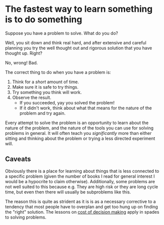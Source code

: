 # The fastest way to learn something is to do something

Suppose you have a problem to solve. What do you do?

Well, you sit down and think real hard,
and after extensive and careful planning you try the well thought out and rigorous solution that you have thought up.
Right?

No, wrong! Bad.

The correct thing to do when you have a problem is:

1. Think for a *short* amount of time.
2. Make sure it is safe to try things.
3. Try something you think will work.
4. Observe the result.
    * If you succeeded, yay you solved the problem!
    * If it didn't work, think about what that means for the nature of the problem and try again.

Every attempt to solve the problem is an opportunity to learn about the nature of the problem,
and the nature of the tools you can use for solving problems in general.
It will often teach you *significantly* more than either sitting and thinking about the problem or trying a less directed experiment will.

## Caveats

Obviously there is a place for learning about things that is less connected to a specific problem (given the number of books I read for general interest I would be a hypocrite to claim otherwise). Additionally, some problems are not well suited to this because e.g. They are high risk or they are long cycle time, but even then there will usually be subproblems like this.

The reason this is quite as strident as it is is as a necessary corrective to a tendency that most people have to overplan and get too hung up on finding the "right" solution. The lessons on [cost of decision making](https://notebook.drmaciver.com/posts/2020-02-25-10:39.html) apply in spades to solving problems.

